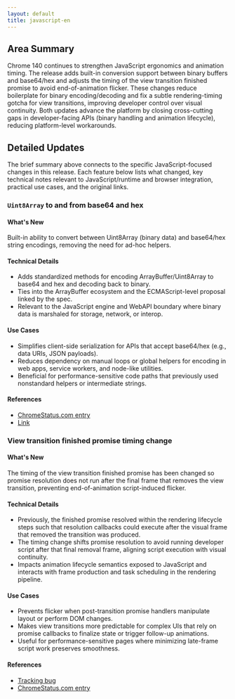 ```yaml
---
layout: default
title: javascript-en
---
```


## Area Summary

Chrome 140 continues to strengthen JavaScript ergonomics and animation timing. The release adds built-in conversion support between binary buffers and base64/hex and adjusts the timing of the view transition finished promise to avoid end-of-animation flicker. These changes reduce boilerplate for binary encoding/decoding and fix a subtle rendering-timing gotcha for view transitions, improving developer control over visual continuity. Both updates advance the platform by closing cross-cutting gaps in developer-facing APIs (binary handling and animation lifecycle), reducing platform-level workarounds.

## Detailed Updates

The brief summary above connects to the specific JavaScript-focused changes in this release. Each feature below lists what changed, key technical notes relevant to JavaScript/runtime and browser integration, practical use cases, and the original links.

### `Uint8Array` to and from base64 and hex

#### What's New
Built-in ability to convert between Uint8Array (binary data) and base64/hex string encodings, removing the need for ad-hoc helpers.

#### Technical Details
- Adds standardized methods for encoding ArrayBuffer/Uint8Array to base64 and hex and decoding back to binary.
- Ties into the ArrayBuffer ecosystem and the ECMAScript-level proposal linked by the spec.
- Relevant to the JavaScript engine and WebAPI boundary where binary data is marshaled for storage, network, or interop.

#### Use Cases
- Simplifies client-side serialization for APIs that accept base64/hex (e.g., data URIs, JSON payloads).
- Reduces dependency on manual loops or global helpers for encoding in web apps, service workers, and node-like utilities.
- Beneficial for performance-sensitive code paths that previously used nonstandard helpers or intermediate strings.

#### References
- [ChromeStatus.com entry](https://chromestatus.com/feature/6281131254874112)
- [Link](https://tc39.es/proposal-arraybuffer-base64/spec)

### View transition finished promise timing change

#### What's New
The timing of the view transition finished promise has been changed so promise resolution does not run after the final frame that removes the view transition, preventing end-of-animation script-induced flicker.

#### Technical Details
- Previously, the finished promise resolved within the rendering lifecycle steps such that resolution callbacks could execute after the visual frame that removed the transition was produced.
- The timing change shifts promise resolution to avoid running developer script after that final removal frame, aligning script execution with visual continuity.
- Impacts animation lifecycle semantics exposed to JavaScript and interacts with frame production and task scheduling in the rendering pipeline.

#### Use Cases
- Prevents flicker when post-transition promise handlers manipulate layout or perform DOM changes.
- Makes view transitions more predictable for complex UIs that rely on promise callbacks to finalize state or trigger follow-up animations.
- Useful for performance-sensitive pages where minimizing late-frame script work preserves smoothness.

#### References
- [Tracking bug](https://issues.chromium.org/issues/430018991)
- [ChromeStatus.com entry](https://chromestatus.com/feature/5143135809961984)
